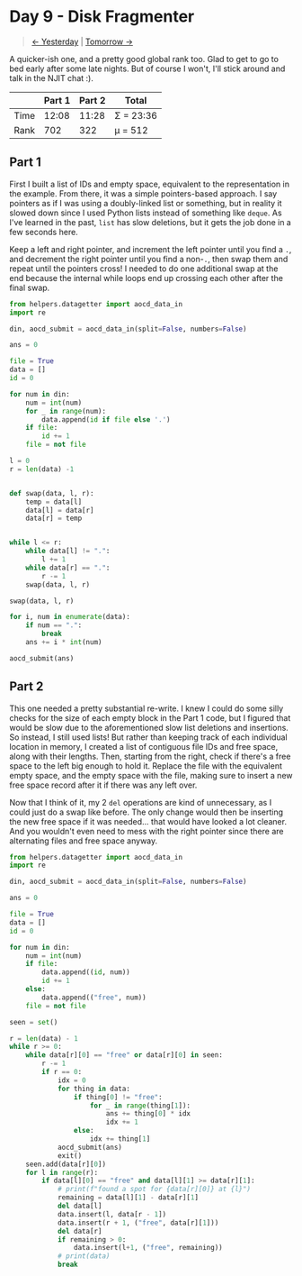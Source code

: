 # Day 9 - Disk Fragmenter

> [<- Yesterday](8.md) | [Tomorrow ->](10.md)

A quicker-ish one, and a pretty good global rank too. Glad to get to go to bed early after some late nights. But of course I won't, I'll stick around and talk in the NJIT chat :).

|      | Part 1 | Part 2 | Total     |
|------|--------|--------|-----------|
| Time | 12:08  | 11:28  | Σ = 23:36 |
| Rank | 702    | 322    | μ = 512   |

## Part 1

First I built a list of IDs and empty space, equivalent to the representation in the example. From there, it was a simple pointers-based approach. I say pointers as if I was using a doubly-linked list or something, but in reality it slowed down since I used Python lists instead of something like `deque`. As I've learned in the past, `list` has slow deletions, but it gets the job done in a few seconds here.

Keep a left and right pointer, and increment the left pointer until you find a `.`, and decrement the right pointer until you find a non-`.`, then swap them and repeat until the pointers cross! I needed to do one additional swap at the end because the internal while loops end up crossing each other after the final swap.

```python
from helpers.datagetter import aocd_data_in
import re

din, aocd_submit = aocd_data_in(split=False, numbers=False)

ans = 0

file = True
data = []
id = 0

for num in din:
    num = int(num)
    for _ in range(num):
        data.append(id if file else '.')
    if file:
        id += 1
    file = not file

l = 0
r = len(data) -1


def swap(data, l, r):
    temp = data[l]
    data[l] = data[r]
    data[r] = temp


while l <= r:
    while data[l] != ".":
        l += 1
    while data[r] == ".":
        r -= 1
    swap(data, l, r)

swap(data, l, r)

for i, num in enumerate(data):
    if num == ".":
        break
    ans += i * int(num)

aocd_submit(ans)
```

## Part 2

This one needed a pretty substantial re-write. I knew I could do some silly checks for the size of each empty block in the Part 1 code, but I figured that would be slow due to the aforementioned slow list deletions and insertions. So instead, I still used lists! But rather than keeping track of each individual location in memory, I created a list of contiguous file IDs and free space, along with their lengths. Then, starting from the right, check if there's a free space to the left big enough to hold it. Replace the file with the equivalent empty space, and the empty space with the file, making sure to insert a new free space record after it if there was any left over.

Now that I think of it, my 2 `del` operations are kind of unnecessary, as I could just do a swap like before. The only change would then be inserting the new free space if it was needed... that would have looked a lot cleaner. And you wouldn't even need to mess with the right pointer since there are alternating files and free space anyway.

```python
from helpers.datagetter import aocd_data_in
import re

din, aocd_submit = aocd_data_in(split=False, numbers=False)

ans = 0

file = True
data = []
id = 0

for num in din:
    num = int(num)
    if file:
        data.append((id, num))
        id += 1
    else:
        data.append(("free", num))
    file = not file

seen = set()

r = len(data) - 1
while r >= 0:
    while data[r][0] == "free" or data[r][0] in seen:
        r -= 1
        if r == 0:
            idx = 0
            for thing in data:
                if thing[0] != "free":
                    for _ in range(thing[1]):
                        ans += thing[0] * idx
                        idx += 1
                else:
                    idx += thing[1]
            aocd_submit(ans)
            exit()
    seen.add(data[r][0])
    for l in range(r):
        if data[l][0] == "free" and data[l][1] >= data[r][1]:
            # print(f"found a spot for {data[r][0]} at {l}")
            remaining = data[l][1] - data[r][1]
            del data[l]
            data.insert(l, data[r - 1])
            data.insert(r + 1, ("free", data[r][1]))
            del data[r]
            if remaining > 0:
                data.insert(l+1, ("free", remaining))
            # print(data)
            break
```
